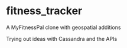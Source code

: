 # fitness_tracker
A MyFitnessPal clone with geospatial additions

Trying out ideas with Cassandra and the APIs


